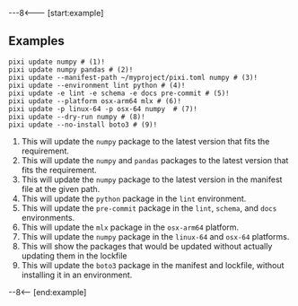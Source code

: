 ---8<--- [start:example]

## Examples

```shell
pixi update numpy # (1)!
pixi update numpy pandas # (2)!
pixi update --manifest-path ~/myproject/pixi.toml numpy # (3)!
pixi update --environment lint python # (4)!
pixi update -e lint -e schema -e docs pre-commit # (5)!
pixi update --platform osx-arm64 mlx # (6)!
pixi update -p linux-64 -p osx-64 numpy  # (7)!
pixi update --dry-run numpy # (8)!
pixi update --no-install boto3 # (9)!
```

1. This will update the `numpy` package to the latest version that fits the requirement.
2. This will update the `numpy` and `pandas` packages to the latest version that fits the requirement.
3. This will update the `numpy` package to the latest version in the manifest file at the given path.
4. This will update the `python` package in the `lint` environment.
5. This will update the `pre-commit` package in the `lint`, `schema`, and `docs` environments.
6. This will update the `mlx` package in the `osx-arm64` platform.
7. This will update the `numpy` package in the `linux-64` and `osx-64` platforms.
8. This will show the packages that would be updated without actually updating them in the lockfile
9. This will update the `boto3` package in the manifest and lockfile, without installing it in an environment.

--8<-- [end:example]
